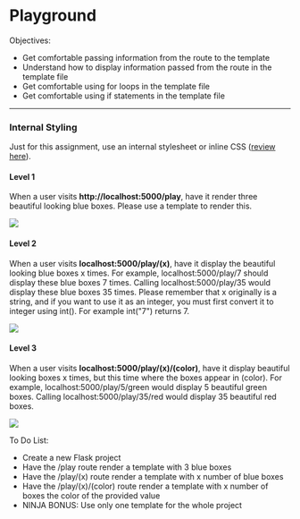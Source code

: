<h1>Playground</h1>

<p>Objectives:</p>
<ul>
    <li>Get comfortable passing information from the route to the template</li>
    <li>Understand how to display information passed from the route in the template file</li>
    <li>Get comfortable using for loops in the template file</li>
    <li>Get comfortable using if statements in the template file</li>
</ul>

<hr>

<h3>Internal Styling</h3>

<p>Just for this assignment, use an internal stylesheet or inline CSS (<a href="https://www.w3schools.com/css/css_howto.asp">review here</a>).</p>

<h4>Level 1</h4>
<p>When a user visits <strong>http://localhost:5000/play</strong>, have it render three beautiful looking blue boxes. Please use a template to render this.</p>
<img src="https://github.com/alirabah93/Coding-Dojo/blob/master/python/flask/playGround/screenshots/pic1.jpg"></img>

<h4>Level 2</h4>
<p>When a user visits <strong>localhost:5000/play/(x)</strong>, have it display the beautiful looking blue boxes x times. For example, localhost:5000/play/7 should display these blue boxes 7 times. Calling localhost:5000/play/35 would display these blue boxes 35 times. Please remember that x originally is a string, and if you want to use it as an integer, you must first convert it to integer using int(). For example int("7") returns 7.</p>
<img src="https://github.com/alirabah93/Coding-Dojo/blob/master/python/flask/playGround/screenshots/pic2.jpg"></img>

<h4>Level 3</h4>
<p>When a user visits <strong>localhost:5000/play/(x)/(color)</strong>, have it display beautiful looking boxes x times, but this time where the boxes appear in (color). For example, localhost:5000/play/5/green would display 5 beautiful green boxes. Calling localhost:5000/play/35/red would display 35 beautiful red boxes.</p>
<img src="https://github.com/alirabah93/Coding-Dojo/blob/master/python/flask/playGround/screenshots/pic3.jpg"></img>


<p>To Do List:</p>
<ul>
    <li>Create a new Flask project</li>
    <li>Have the /play route render a template with 3 blue boxes</li>
    <li>Have the /play/(x) route render a template with x number of blue boxes</li>
    <li>Have the /play/(x)/(color) route render a template with x number of boxes the color of the provided value</li>
    <li>NINJA BONUS: Use only one template for the whole project</li>
</ul>


